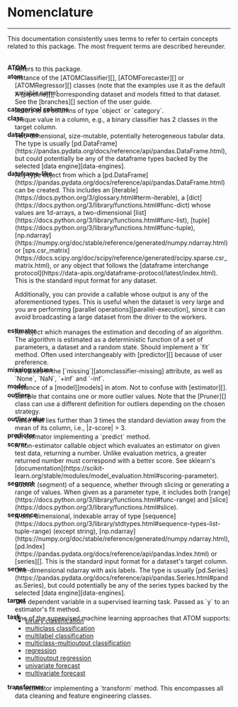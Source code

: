 # Nomenclature
--------------

This documentation consistently uses terms to refer to certain concepts
related to this package. The most frequent terms are described hereunder.

<br>

<div id="ATOM"><strong>ATOM</strong></div>
<div markdown style="margin: -1em 0 0 1.2em">
Refers to this package.
</div>

<div id="atom"><strong>atom</strong></div>
<div markdown style="margin: -1em 0 0 1.2em">
Instance of the [ATOMClassifier][], [ATOMForecaster][] or [ATOMRegressor][]
classes (note that the examples use it as the default variable name).
</div>

<div markdown style="margin: -1em 0 0 1.2em">
A [pipeline][], corresponding dataset and models fitted to that dataset.
See the [branches][] section of the user guide.
</div>

<div id="categorical-columns"><strong>categorical columns</strong></div>
<div markdown style="margin: -1em 0 0 1.2em">
Refers to all columns of type `object` or `category`.
</div>

<div id="class"><strong>class</strong></div>
<div markdown style="margin: -1em 0 0 1.2em">
Unique value in a column, e.g., a binary classifier has 2 classes in
the target column.
</div>

<div id="dataframe"><strong>dataframe</strong></div>
<div markdown style="margin: -1em 0 0 1.2em">
Two-dimensional, size-mutable, potentially heterogeneous tabular data.
The type is usually [pd.DataFrame](https://pandas.pydata.org/docs/reference/api/pandas.DataFrame.html),
but could potentially be any of the dataframe types backed by the
selected [data engine][data-engines].
</div>

<div id="dataframe-like"><strong>dataframe-like</strong></div>
<div markdown style="margin: -1em 0 0 1.2em">
Any type object from which a [pd.DataFrame](https://pandas.pydata.org/docs/reference/api/pandas.DataFrame.html)
can be created. This includes an [iterable](https://docs.python.org/3/glossary.html#term-iterable),
a [dict](https://docs.python.org/3/library/functions.html#func-dict) whose
values are 1d-arrays, a two-dimensional [list](https://docs.python.org/3/library/functions.html#func-list),
[tuple](https://docs.python.org/3/library/functions.html#func-tuple), [np.ndarray](https://numpy.org/doc/stable/reference/generated/numpy.ndarray.html) or
[sps.csr_matrix](https://docs.scipy.org/doc/scipy/reference/generated/scipy.sparse.csr_matrix.html),
or any object that follows the [dataframe interchange protocol](https://data-apis.org/dataframe-protocol/latest/index.html).
This is the standard input format for any dataset.

Additionally, you can provide a callable whose output is any of the
aforementioned types. This is useful when the dataset is very large and
you are performing [parallel operations][parallel-execution], since it
can avoid broadcasting a large dataset from the driver to the workers.
</div>

<div id="estimator"><strong>estimator</strong></div>
<div markdown style="margin: -1em 0 0 1.2em">
An object which manages the estimation and decoding of an algorithm.
The algorithm is estimated as a deterministic function of a set of
parameters, a dataset and a random state. Should implement a `fit`
method. Often used interchangeably with [predictor][] because of user
preference.
</div>

<div id="missing values"><strong>missing values</strong></div>
<div markdown style="margin: -1em 0 0 1.2em">
All values in the [`missing`][atomclassifier-missing] attribute, as
well as `None`, `NaN`, `+inf` and `-inf`.
</div>

<div id="model"><strong>model</strong></div>
<div markdown style="margin: -1em 0 0 1.2em">
Instance of a [model][models] in atom. Not to confuse with [estimator][].
</div>

<div id="outliers"><strong>outliers</strong></div>
<div markdown style="margin: -1em 0 0 1.2em">
Sample that contains one or more outlier values. Note that the
[Pruner][] class can use a different definition for outliers
depending on the chosen strategy.
</div>

<div id="outlier-value"><strong>outlier value</strong></div>
<div markdown style="margin: -1em 0 0 1.2em">
Value that lies further than 3 times the standard deviation away
from the mean of its column, i.e., |z-score| > 3.
</div>

<div id="predictor"><strong>predictor</strong></div>
<div markdown style="margin: -1em 0 0 1.2em">
An estimator implementing a `predict` method.
</div>

<div id="scorer"><strong>scorer</strong></div>
<div markdown style="margin: -1em 0 0 1.2em">
A non-estimator callable object which evaluates an estimator on given
test data, returning a number. Unlike evaluation metrics, a greater
returned number must correspond with a better score. See sklearn's
[documentation](https://scikit-learn.org/stable/modules/model_evaluation.html#scoring-parameter).
</div>

<div id="segment"><strong>segment</strong></div>
<div markdown style="margin: -1em 0 0 1.2em">
Subset (segment) of a sequence, whether through slicing or generating a
range of values. When given as a parameter type, it includes both
[range](https://docs.python.org/3/library/functions.html#func-range)
and [slice](https://docs.python.org/3/library/functions.html#slice).
</div>

<div id="sequence"><strong>sequence</strong></div>
<div markdown style="margin: -1em 0 0 1.2em">
A one-dimensional, indexable array of type [sequence](https://docs.python.org/3/library/stdtypes.html#sequence-types-list-tuple-range)
(except string), [np.ndarray](https://numpy.org/doc/stable/reference/generated/numpy.ndarray.html),
[pd.Index](https://pandas.pydata.org/docs/reference/api/pandas.Index.html) or [series][].
This is the standard input format for a dataset's target column.
</div>

<div id="series"><strong>series</strong></div>
<div markdown style="margin: -1em 0 0 1.2em">
One-dimensional ndarray with axis labels. The type is usually
[pd.Series](https://pandas.pydata.org/docs/reference/api/pandas.Series.html#pandas.Series),
but could potentially be any of the series types backed by the
selected [data engine][data-engines].
</div>

<div id="target"><strong>target</strong></div>
<div markdown style="margin: -1em 0 0 1.2em">
The dependent variable in a supervised learning task. Passed as `y` to
an estimator's fit method.
</div>

<div id="task"><strong>task</strong></div>
<div markdown style="margin: -1em 0 0 1.2em">
One of the supervised machine learning approaches that ATOM supports:
<ul style="line-height:1.2em;margin-top:-10px">
<li><a href="https://en.wikipedia.org/wiki/Binary_classification">binary classification</a></li>
<li><a href="https://en.wikipedia.org/wiki/Multiclass_classification">multiclass classification</a></li>
<li><a href="https://scikit-learn.org/stable/modules/multiclass.html#multilabel-classification">multilabel classification</a></li>
<li><a href="https://scikit-learn.org/stable/modules/multiclass.html#multiclass-multioutput-classification">multiclass-multioutput classification</a></li>
<li><a href="https://en.wikipedia.org/wiki/Regression_analysis">regression</a></li>
<li><a href="https://scikit-learn.org/stable/modules/multiclass.html#multioutput-regression">multioutput regression</a></li>
<li><a href="https://en.wikipedia.org/wiki/Forecasting">univariate forecast</a></li>
<li><a href="https://www.sktime.net/en/latest/examples/01_forecasting.html#1.2.4.-Multivariate-forecasting">multivariate forecast</a></li>
</ul>
</div>

<div id="transformer"><strong>transformer</strong></div>
<div markdown style="margin: -1em 0 0 1.2em">
An estimator implementing a `transform` method. This encompasses all
data cleaning and feature engineering classes.
</div>
